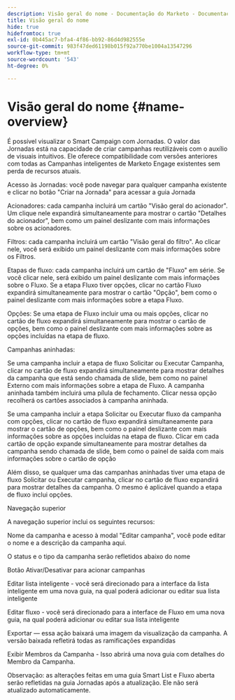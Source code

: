 ```yaml
---
description: Visão geral do nome - Documentação do Marketo - Documentação do produto
title: Visão geral do nome
hide: true
hidefromtoc: true
exl-id: 0b445ac7-bfa4-4f86-bb92-86d4d982555e
source-git-commit: 983f47ded61198b015f92a770be1004a13547296
workflow-type: tm+mt
source-wordcount: '543'
ht-degree: 0%

---
```


# Visão geral do nome {#name-overview}

É possível visualizar o Smart Campaign com Jornadas. O valor das Jornadas está na capacidade de criar campanhas reutilizáveis com o auxílio de visuais intuitivos. Ele oferece compatibilidade com versões anteriores com todas as Campanhas inteligentes de Marketo Engage existentes sem perda de recursos atuais.

Acesso às Jornadas: você pode navegar para qualquer campanha existente e clicar no botão &quot;Criar na Jornada&quot; para acessar a guia Jornada

Acionadores: cada campanha incluirá um cartão &quot;Visão geral do acionador&quot;. Um clique nele expandirá simultaneamente para mostrar o cartão &quot;Detalhes do acionador&quot;, bem como um painel deslizante com mais informações sobre os acionadores.

Filtros: cada campanha incluirá um cartão &quot;Visão geral do filtro&quot;. Ao clicar nele, você será exibido um painel deslizante com mais informações sobre os Filtros.

Etapas de fluxo: cada campanha incluirá um cartão de &quot;Fluxo&quot; em série. Se você clicar nele, será exibido um painel deslizante com mais informações sobre o Fluxo. Se a etapa Fluxo tiver opções, clicar no cartão Fluxo expandirá simultaneamente para mostrar o cartão &quot;Opção&quot;, bem como o painel deslizante com mais informações sobre a etapa Fluxo.

Opções: Se uma etapa de Fluxo incluir uma ou mais opções, clicar no cartão de fluxo expandirá simultaneamente para mostrar o cartão de opções, bem como o painel deslizante com mais informações sobre as opções incluídas na etapa de fluxo.

Campanhas aninhadas:

Se uma campanha incluir a etapa de fluxo Solicitar ou Executar Campanha, clicar no cartão de fluxo expandirá simultaneamente para mostrar detalhes da campanha que está sendo chamada de slide, bem como no painel Externo com mais informações sobre a etapa de Fluxo. A campanha aninhada também incluirá uma pílula de fechamento. Clicar nessa opção recolherá os cartões associados à campanha aninhada.

Se uma campanha incluir a etapa Solicitar ou Executar fluxo da campanha com opções, clicar no cartão de fluxo expandirá simultaneamente para mostrar o cartão de opções, bem como o painel deslizante com mais informações sobre as opções incluídas na etapa de fluxo. Clicar em cada cartão de opção expande simultaneamente para mostrar detalhes da campanha sendo chamada de slide, bem como o painel de saída com mais informações sobre o cartão de opção

Além disso, se qualquer uma das campanhas aninhadas tiver uma etapa de fluxo Solicitar ou Executar campanha, clicar no cartão de fluxo expandirá para mostrar detalhes da campanha. O mesmo é aplicável quando a etapa de fluxo inclui opções.

Navegação superior

A navegação superior inclui os seguintes recursos:

Nome da campanha e acesso à modal &quot;Editar campanha&quot;, você pode editar o nome e a descrição da campanha aqui.

O status e o tipo da campanha serão refletidos abaixo do nome

Botão Ativar/Desativar para acionar campanhas

Editar lista inteligente - você será direcionado para a interface da lista inteligente em uma nova guia, na qual poderá adicionar ou editar sua lista inteligente

Editar fluxo - você será direcionado para a interface de Fluxo em uma nova guia, na qual poderá adicionar ou editar sua lista inteligente

Exportar — essa ação baixará uma imagem da visualização da campanha. A versão baixada refletirá todas as ramificações expandidas

Exibir Membros da Campanha - Isso abrirá uma nova guia com detalhes do Membro da Campanha.

Observação: as alterações feitas em uma guia Smart List e Fluxo aberta serão refletidas na guia Jornadas após a atualização. Ele não será atualizado automaticamente.

